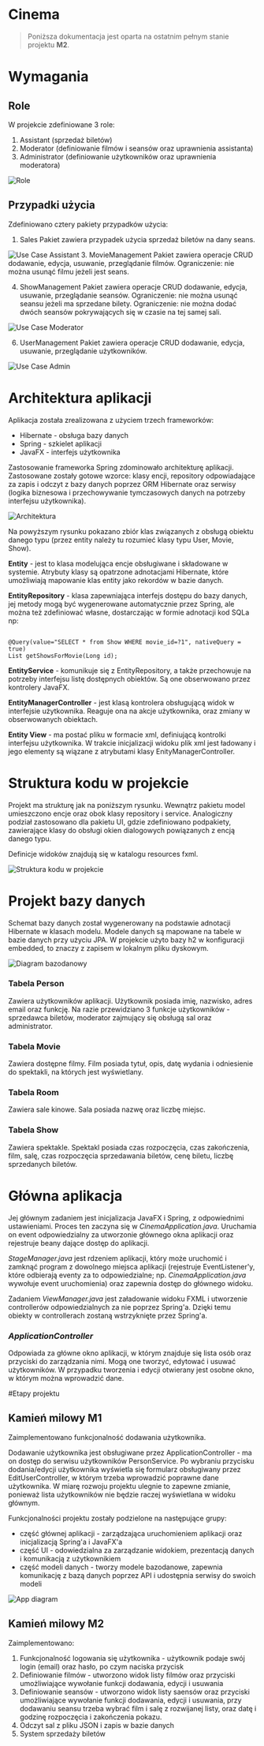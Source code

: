 # Cinema

> Poniższa dokumentacja jest oparta na ostatnim pełnym stanie projektu **M2**.

# Wymagania

## Role
W projekcie zdefiniowane 3 role:
1. Assistant (sprzedaż biletów)
2. Moderator (definiowanie filmów i seansów oraz uprawnienia assistanta)
3. Administrator (definiowanie użytkowników oraz uprawnienia moderatora)

![Role](./assets/role.png)

## Przypadki użycia

Zdefiniowano cztery pakiety przypadków użycia:
1. Sales
Pakiet zawiera przypadek użycia sprzedaż biletów na dany seans.
   
![Use Case Assistant](./assets/assistantUC.png)
3. MovieManagement
Pakiet zawiera operacje CRUD dodawanie, edycja, usuwanie, przeglądanie filmów.
Ograniczenie: nie można usunąć filmu jeżeli jest seans.

4. ShowManagement
Pakiet zawiera operacje CRUD dodawanie, edycja, usuwanie, przeglądanie seansów.
Ograniczenie: nie można usunąć seansu jeżeli ma sprzedane bilety.
Ograniczenie: nie można dodać dwóch seansów pokrywających się w czasie na tej samej sali.
 
![Use Case Moderator](./assets/moderatorUC.png)

6. UserManagement
Pakiet zawiera operacje CRUD dodawanie, edycja, usuwanie, przeglądanie użytkowników.


![Use Case Admin](./assets/adminUC.png)

   

# Architektura aplikacji

Aplikacja została zrealizowana z użyciem trzech frameworków:
- Hibernate - obsługa bazy danych
- Spring - szkielet aplikacji
- JavaFX - interfejs użytkownika

Zastosowanie frameworka Spring zdominowało architekturę aplikacji. Zastosowane zostały gotowe wzorce: klasy encji, repository
odpowiadające za zapis i odczyt z bazy danych poprzez ORM Hibernate oraz serwisy (logika biznesowa i przechowywanie 
tymczasowych danych na potrzeby interfejsu użytkownika).

![Architektura](./assets/rysunek.png)

Na powyższym rysunku pokazano zbiór klas związanych z obsługą obiektu danego typu (przez entity należy tu rozumieć klasy typu
User, Movie, Show).

**Entity** - jest to klasa modelująca encje obsługiwane i składowane w systemie. Atrybuty klasy są opatrzone adnotacjami Hibernate,
które umożliwiają mapowanie klas entity jako rekordów w bazie danych.

**EntityRepository** - klasa zapewniająca interfejs dostępu do bazy danych, jej metody mogą być wygenerowane automatycznie przez Spring,
ale można też zdefiniować własne, dostarczając w formie adnotacji kod SQLa np:

<code>
@Query(value="SELECT * from Show WHERE movie_id=?1", nativeQuery = true)
List<Show> getShowsForMovie(Long id);
</code>

**EntityService** - komunikuje się z EntityRepository, a także przechowuje na potrzeby interfejsu listę dostępnych obiektów.
Są one obserwowano przez kontrolery JavaFX.

**EntityManagerController** - jest klasą kontrolera obsługującą widok w interfejsie użytkownika. Reaguje ona na akcje użytkownika,
oraz zmiany w obserwowanych obiektach.

**Entity View** - ma postać pliku w formacie xml, definiującą kontrolki interfejsu użytkownika. W trakcie
inicjalizacji widoku plik xml jest ładowany i jego elementy są wiązane z atrybutami klasy EnityManagerController.

# Struktura kodu w projekcie

Projekt ma strukturę jak na poniższym rysunku. Wewnątrz pakietu model umieszczono encje oraz obok klasy repository i service.
Analogiczny podział zastosowano dla pakietu UI, gdzie zdefiniowano podpakiety, zawierające klasy do obsługi okien dialogowych
powiązanych z encją danego typu.

Definicje widoków znajdują się w katalogu resources fxml.


![Struktura kodu w projekcie](./assets/strukturakodu.png)

# Projekt bazy danych

Schemat bazy danych został wygenerowany na podstawie adnotacji Hibernate w klasach modelu.
Modele danych są mapowane na tabele w bazie danych przy użyciu JPA.
W projekcie użyto bazy h2 w konfiguracji embedded, to znaczy z zapisem w lokalnym pliku dyskowym.

![Diagram bazodanowy](./assets/database_diagram.png)

### Tabela Person

Zawiera użytkowników aplikacji. Użytkownik posiada imię, nazwisko, adres email oraz funkcję. Na razie przewidziano 3 funkcje użytkowników - sprzedawca biletów, moderator zajmujący się obsługą sal oraz administrator.

### Tabela Movie

Zawiera dostępne filmy. Film posiada tytuł, opis, datę wydania i odniesienie do spektakli, na których jest wyświetlany.

### Tabela Room

Zawiera sale kinowe. Sala posiada nazwę oraz liczbę miejsc.

### Tabela Show

Zawiera spektakle. Spektakl posiada czas rozpoczęcia, czas zakończenia, film, salę, czas rozpoczęcia sprzedawania biletów, cenę biletu, liczbę sprzedanych biletów.




# Główna aplikacja

Jej głównym zadaniem jest inicjalizacja JavaFX i Spring, z odpowiednimi ustawieniami. Proces ten zaczyna się w *CinemaApplication.java*. Uruchamia on event odpowiedzialny za utworzonie głównego okna aplikacji oraz rejestruje beany dające dostęp do aplikacji.

*StageManager.java* jest rdzeniem aplikacji, który może uruchomić i zamknąć program z dowolnego miejsca aplikacji (rejestruje EventListener'y, które odbierają eventy za to odpowiedzialne; np. *CinemaApplication.java* wywołuje event uruchomienia) oraz zapewnia dostęp do głównego widoku.

Zadaniem *ViewManager.java* jest załadowanie widoku FXML i utworzenie controllerów odpowiedzialnych za nie poprzez Spring'a. Dzięki temu obiekty w controllerach zostaną wstrzyknięte przez Spring'a.




### *ApplicationController*

Odpowiada za główne okno aplikacji, w którym znajduje się lista osób oraz przyciski do zarządzania nimi. Mogą one tworzyć, edytować i usuwać użytkowników. W przypadku tworzenia i edycji otwierany jest osobne okno, w którym można wprowadzić dane.

#Etapy projektu

## Kamień milowy M1
Zaimplementowano funkcjonalność dodawania użytkownika.

Dodawanie użytkownika jest obsługiwane przez ApplicationController - ma on dostęp do serwisu użytkowników PersonService. Po wybraniu przycisku dodania/edycji użytkownika wyświetla się formularz
obsługiwany przez EditUserController, w którym trzeba wprowadzić poprawne dane użytkownika. W miarę rozwoju projektu ulegnie to zapewne zmianie, ponieważ lista użytkowników nie będzie raczej wyświetlana w widoku głównym. 

Funkcjonalności projektu zostały podzielone na następujące grupy:
- część głównej aplikacji - zarządzająca uruchomieniem aplikacji oraz inicjalizacją Spring'a i JavaFX'a
- część UI - odowiedzialna za zarządzanie widokiem, prezentacją danych i komunikacją z użytkownikiem
- część modeli danych - tworzy modele bazodanowe, zapewnia komunikację z bazą danych poprzez API i udostępnia serwisy
  do swoich modeli


![App diagram](./assets/app_diagram.png)

## Kamień milowy M2

Zaimplementowano:
1. Funkcjonalność logowania się użytkownika - użytkownik podaje swój login (email) oraz hasło, po czym naciska przycisk
2. Definiowanie filmów - utworzono widok listy filmów oraz przyciski umożliwiające wywołanie funkcji dodawania, edycji i usuwania
3. Definiowanie seansów - utworzono widok listy saensów oraz przyciski umożliwiające wywołanie funkcji dodawania, edycji i usuwania,
przy dodawaniu seansu trzeba wybrać film i salę z rozwijanej listy, oraz datę i godzinę rozpoczęcia i zakończenia pokazu.
4. Odczyt sal z pliku JSON i zapis w bazie danych
5. System sprzedaży biletów